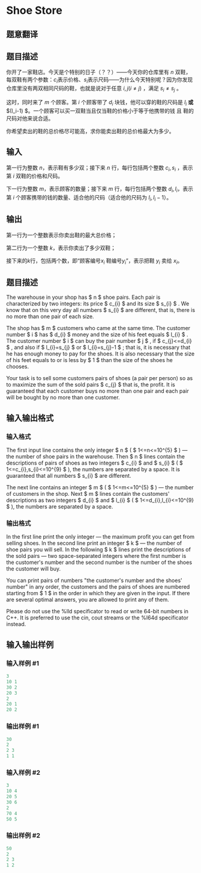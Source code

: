 # Shoe Store

## 题意翻译

## 题目描述

你开了一家鞋店。今天是个特别的日子（？？）——今天你的仓库里有 $n$ 双鞋，每双鞋有两个参数：$c_i$表示价格、$s_i$表示尺码——为什么今天特别呢？因为你发现仓库里没有两双相同尺码的鞋，也就是说对于任意 $i,j(i≠j)$ ，满足 $s_i≠s_j$ 。

这时，同时来了 $m$ 个顾客。第 $i$ 个顾客带了 $d_i$ 块钱，他可以穿的鞋的尺码是 $l_i$ **或** $(l_i-1) $。一个顾客可以买一双鞋当且仅当鞋的价格小于等于他携带的钱 且 鞋的尺码对他来说合适。

你希望卖出的鞋的总价格尽可能高，求你能卖出鞋的总价格最大为多少。

## 输入

第一行为整数 $n$，表示鞋有多少双；接下来 $n$ 行，每行包括两个整数 $c_i,s_i$ ，表示第 $i$ 双鞋的价格和尺码。

下一行为整数 $m$，表示顾客的数量；接下来 $m$ 行，每行包括两个整数 $d_i,l_i$，表示第 $i$ 个顾客携带的钱的数量、适合他的尺码（适合他的尺码为 $l_i,l_i-1$）。

## 输出

第一行为一个整数表示你卖出鞋的最大总价格；

第二行为一个整数 $k$，表示你卖出了多少双鞋；

接下来的$k$行，包括两个数，即“顾客编号$x_i$ 鞋编号$y_i$”，表示把鞋 $y_i$ 卖给 $x_i$。

## 题目描述

The warehouse in your shop has $ n $ shoe pairs. Each pair is characterized by two integers: its price $ c_{i} $ and its size $ s_{i} $ . We know that on this very day all numbers $ s_{i} $ are different, that is, there is no more than one pair of each size.

The shop has $ m $ customers who came at the same time. The customer number $ i $ has $ d_{i} $ money and the size of his feet equals $ l_{i} $ . The customer number $ i $ can buy the pair number $ j $ , if $ c_{j}<=d_{i} $ , and also if $ l_{i}=s_{j} $ or $ l_{i}=s_{j}-1 $ ; that is, it is necessary that he has enough money to pay for the shoes. It is also necessary that the size of his feet equals to or is less by $ 1 $ than the size of the shoes he chooses.

Your task is to sell some customers pairs of shoes (a pair per person) so as to maximize the sum of the sold pairs $ c_{j} $ that is, the profit. It is guaranteed that each customer buys no more than one pair and each pair will be bought by no more than one customer.

## 输入输出格式

### 输入格式

The first input line contains the only integer $ n $ ( $ 1<=n<=10^{5} $ ) — the number of shoe pairs in the warehouse. Then $ n $ lines contain the descriptions of pairs of shoes as two integers $ c_{i} $ and $ s_{i} $ ( $ 1<=c_{i},s_{i}<=10^{9} $ ), the numbers are separated by a space. It is guaranteed that all numbers $ s_{i} $ are different.

The next line contains an integer $ m $ ( $ 1<=m<=10^{5} $ ) — the number of customers in the shop. Next $ m $ lines contain the customers' descriptions as two integers $ d_{i} $ and $ l_{i} $ ( $ 1<=d_{i},l_{i}<=10^{9} $ ), the numbers are separated by a space.

### 输出格式

In the first line print the only integer — the maximum profit you can get from selling shoes. In the second line print an integer $ k $ — the number of shoe pairs you will sell. In the following $ k $ lines print the descriptions of the sold pairs — two space-separated integers where the first number is the customer's number and the second number is the number of the shoes the customer will buy.

You can print pairs of numbers "the customer's number and the shoes' number" in any order, the customers and the pairs of shoes are numbered starting from $ 1 $ in the order in which they are given in the input. If there are several optimal answers, you are allowed to print any of them.

Please do not use the %lld specificator to read or write 64-bit numbers in С++. It is preferred to use the cin, cout streams or the %I64d specificator instead.

## 输入输出样例

### 输入样例 #1

```cpp
3
10 1
30 2
20 3
2
20 1
20 2

```
### 输出样例 #1

```cpp
30
2
2 3
1 1

```
### 输入样例 #2

```cpp
3
10 4
20 5
30 6
2
70 4
50 5

```
### 输出样例 #2

```cpp
50
2
2 3
1 2

```
